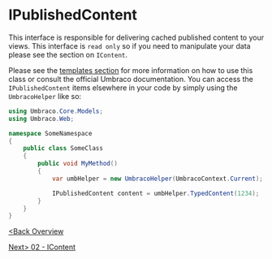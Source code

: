 # IPublishedContent

This interface is responsible for delivering cached published content to your views.  This interface is `read only` so if you need to manipulate your data please see the section on `IContent`.

Please see the [templates section](/Chapter%2003%20-%20Document%20Types,%20Templates%20and%20Data%20Types/03%20-%20Templates.md) for more information on how to use this class or consult the official Umbraco documentation.
You can access the `IPublishedContent` items elsewhere in your code by simply using the `UmbracoHelper` like so:

```c#
using Umbraco.Core.Models;
using Umbraco.Web;

namespace SomeNamespace
{
    public class SomeClass
    {
        public void MyMethod()
        {
            var umbHelper = new UmbracoHelper(UmbracoContext.Current);

            IPublishedContent content = umbHelper.TypedContent(1234);
        }
    }
}

```

[<Back Overview](README.md)

[Next> 02 - IContent](02%20-%20IContent.md)
